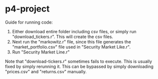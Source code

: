 # p4-project

Guide for running code:
1. Either download entire folder including csv files, or simply run "download_tickers.r". This will create the csv files.
2. Next run the "markowitz.r" file, since this file generates the "market_portfolio.csv" file used in "Security Market Like.r".
3. Run "Security Market Line.r"

Note that "download-tickers.r" sometimes fails to execute. This is usually fixed by simply rerunning it. This can be bypassed by simply downloading "prices.csv" and "returns.csv" manually.
